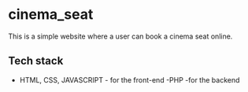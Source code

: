 # cinema_seat

This is a simple website where a user can book a cinema seat online.


## Tech stack
 - HTML, CSS, JAVASCRIPT - for the front-end
 -PHP -for the backend
